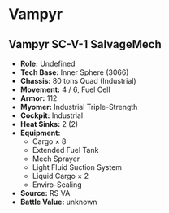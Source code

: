 # Vampyr
## Vampyr SC-V-1 SalvageMech
- **Role:** Undefined
- **Tech Base:** Inner Sphere (3066)
- **Chassis:** 80 tons Quad (Industrial)
- **Movement:** 4 / 6, Fuel Cell
- **Armor:** 112
- **Myomer:** Industrial Triple-Strength
- **Cockpit:** Industrial
- **Heat Sinks:** 2 (2)
- **Equipment:**
  - Cargo × 8
  - Extended Fuel Tank
  - Mech Sprayer
  - Light Fluid Suction System
  - Liquid Cargo × 2
  - Enviro-Sealing
- **Source:** RS VA
- **Battle Value:** unknown

